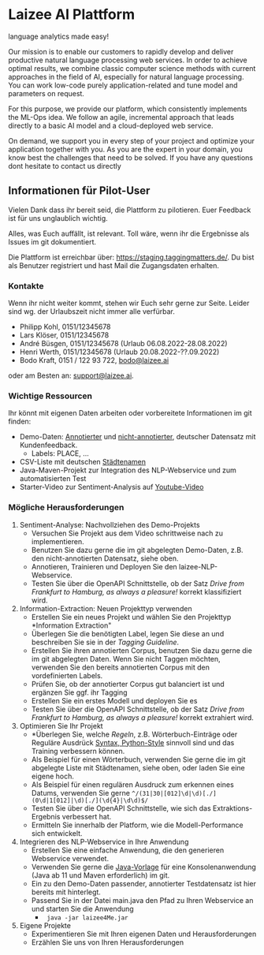 # Laizee AI Plattform
language analytics made easy!

Our mission is to enable our customers to rapidly develop and deliver productive natural language processing web services. In order to achieve optimal results, we combine classic computer science methods with current approaches in the field of AI, especially for natural language processing. You can work low-code purely application-related and tune model and parameters on request.

For this purpose, we provide our platform, which consistently implements the ML-Ops idea. We follow an agile, incremental approach that leads directly to a basic AI model and a cloud-deployed web service.

On demand, we support you in every step of your project and optimize your application together with you. As you are the expert in your domain, you know best the challenges that need to be solved. If you have any questions dont hesitate to contact us directly



## Informationen für Pilot-User

Vielen Dank dass ihr bereit seid, die Plattform zu pilotieren. Euer Feedback ist für uns unglaublich wichtig. 

Alles, was Euch auffällt, ist relevant. Toll wäre, wenn ihr die Ergebnisse als Issues im git dokumentiert.  

Die Plattform ist erreichbar über: https://staging.taggingmatters.de/. Du bist als Benutzer registriert und hast Mail die Zugangsdaten erhalten. 

### Kontakte

Wenn ihr nicht weiter kommt, stehen wir Euch sehr gerne zur Seite. Leider sind wg. der Urlaubszeit nicht immer alle verfürbar.

- Philipp Kohl, 0151/12345678 
- Lars Klöser, 0151/12345678
- André Büsgen, 0151/12345678 (Urlaub 06.08.2022-28.08.2022)
- Henri Werth, 0151/12345678 (Urlaub 20.08.2022-??.09.2022)
- Bodo Kraft, 0151 / 122 93 722, bodo@laizee.ai

oder am Besten an: support@laizee.ai.

### Wichtige Ressourcen

Ihr könnt mit eigenen Daten arbeiten oder vorbereitete Informationen im git finden:

- Demo-Daten: [Annotierter](./inputdata/corpus/KundenKommunikation_ner_annotiert.jsonl) und [nicht-annotierter](./inputdata/corpus/KundenKommunikation.jsonl), deutscher Datensatz mit Kundenfeedback. 
   - Labels: PLACE, ...
- CSV-Liste mit deutschen [Städtenamen](./inputdata/DeutscheStaedtenamen.csv)
- Java-Maven-Projekt zur Integration des NLP-Webservice und zum automatisierten Test 
- Starter-Video zur Sentiment-Analysis auf [Youtube-Video](https://youtu.be/nWv3rnFqH7k)

### Mögliche Herausforderungen 

1. Sentiment-Analyse: Nachvollziehen des Demo-Projekts 
     - Versuchen Sie Projekt aus dem Video schrittweise nach zu implementieren.
     - Benutzen Sie dazu gerne die im git abgelegten Demo-Daten, z.B. den nicht-annotierten Datensatz, siehe oben. 
     - Annotieren, Trainieren und Deployen Sie den laizee-NLP-Webservice.
     - Testen Sie über die OpenAPI Schnittstelle, ob der Satz *Drive from Frankfurt to Hamburg, as always a pleasure!* korrekt klassifiziert wird.
2. Information-Extraction: Neuen Projekttyp verwenden
     - Erstellen Sie ein neues Projekt und wählen Sie den Projekttyp *Information Extraction"
     - Überlegen Sie die benötigten Label, legen Sie diese an und beschreiben Sie sie in der *Tagging Guideline*. 
     - Erstellen Sie ihren annotierten Corpus, benutzen Sie dazu gerne die im git abgelegten Daten. Wenn Sie nicht Taggen möchten, verwenden Sie den bereits annotierten Corpus mit den vordefinierten Labels.
     - Prüfen Sie, ob der annotierter Corpus gut balanciert ist und ergänzen Sie ggf. ihr Tagging
     - Erstellen Sie ein erstes Modell und deployen Sie es
     - Testen Sie über die OpenAPI Schnittstelle, ob der Satz *Drive from Frankfurt to Hamburg, as always a pleasure!* korrekt extrahiert wird.
3. Optimieren Sie Ihr Projekt
     - *Überlegen Sie, welche *Regeln*, z.B. Wörterbuch-Einträge oder Reguläre Ausdrück [Syntax, Python-Style](https://regex101.com/) sinnvoll sind und das Training verbessern können. 
     - Als Beispiel für einen Wörterbuch, verwenden Sie gerne die im git abgelegte Liste mit Städtenamen, siehe oben, oder laden Sie eine eigene hoch.
     - Als Beispiel für einen regulären Ausdruck zum erkennen eines Datums, verwenden Sie gerne ``` ^/(31|30|[012]\d|\d)[./](0\d|1[012]|\d)[./](\d{4}|\d\d)$/ ```
     - Testen Sie über die OpenAPI Schnittstelle, wie sich das Extraktions-Ergebnis verbessert hat.
     - Ermitteln Sie innerhalb der Platform, wie die Modell-Performance sich entwickelt. 
4. Integrieren des NLP-Webservice in Ihre Anwendung
     - Erstellen Sie eine einfache Anwendung, die den generieren Webservice verwendet. 
     - Verwenden Sie gerne die [Java-Vorlage](git) für eine Konsolenanwendung (Java ab 11 und Maven erforderlich) im git. 
     - Ein zu den Demo-Daten passender, annotierter Testdatensatz ist hier bereits mit hinterlegt.
     - Passend Sie in der Datei main.java den Pfad zu Ihren Webservice an und starten Sie die Anwendung 
        - ``` java -jar laizee4Me.jar``` 
5. Eigene Projekte 
     - Experimentieren Sie mit Ihren eigenen Daten und Herausforderungen
     - Erzählen Sie uns von Ihren Herausforderungen


